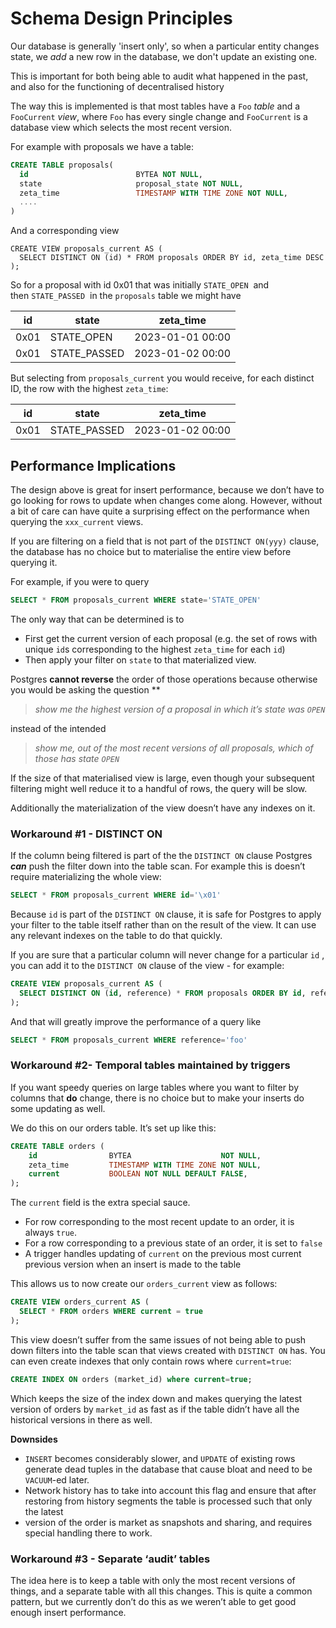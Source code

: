 # Schema Design Principles

Our database is generally 'insert only', so when a particular entity changes state, we *add* a new row in the database, we don't update an existing one.

This is important for both being able to audit what happened in the past, and also for the functioning of decentralised history

The way this is implemented is that most tables have a `Foo` *table* and a `FooCurrent` *view*, where `Foo` has every single change and `FooCurrent` is a database view which selects the most recent version.

For example with proposals we have a table:

```sql
CREATE TABLE proposals(
  id                        BYTEA NOT NULL,
  state                     proposal_state NOT NULL,
  zeta_time                 TIMESTAMP WITH TIME ZONE NOT NULL,
  ....
)
```

And a corresponding view

```
CREATE VIEW proposals_current AS (
  SELECT DISTINCT ON (id) * FROM proposals ORDER BY id, zeta_time DESC
);
```

So for a proposal with id 0x01 that was initially `STATE_OPEN`  and then `STATE_PASSED`  in the `proposals` table we might have

| id | state | zeta_time |
| --- | --- | --- |
| 0x01   | STATE_OPEN    | 2023-01-01 00:00 |
| 0x01   | STATE_PASSED  | 2023-01-02 00:00 |

But selecting from `proposals_current` you would receive, for each distinct ID, the row with the highest `zeta_time`:

| id | state | zeta_time |
| --- | --- | --- |
| 0x01   | STATE_PASSED  | 2023-01-02 00:00 |

## Performance Implications

The design above is great for insert performance, because we don’t have to go looking for rows to update when changes come along. However, without a bit of care can have quite a surprising effect on the performance when querying the `xxx_current` views.

If you are filtering on a field that is not part of the `DISTINCT ON(yyy)` clause, the database has no choice but to materialise the entire view before querying it.

For example, if you were to query

```sql
SELECT * FROM proposals_current WHERE state='STATE_OPEN'
```

The only way that can be determined is to 

- First get the current version of each proposal (e.g. the set of rows with unique `id`s corresponding to the highest `zeta_time` for each `id`)
- Then apply your filter on `state` to that materialized view.

Postgres **cannot reverse** the order of those operations because otherwise you would be asking the question **

> *show me the highest version of a proposal in which it’s state was `OPEN`*
> 

instead of the intended

> *show me, out of the most recent versions of all proposals, which of those has state `OPEN`*
> 

If the size of that materialised view is large, even though your subsequent filtering might well reduce it to a handful of rows, the query will be slow. 

Additionally the materialization of the view doesn’t have any indexes on it.

### Workaround #1 - DISTINCT ON

If the column being filtered is part of the the `DISTINCT ON` clause Postgres ***can*** push the filter down into the table scan. For example this is doesn’t require materializing the whole view:

```sql
SELECT * FROM proposals_current WHERE id='\x01'
```

Because `id` is part of the `DISTINCT ON` clause, it is safe for Postgres to apply your filter to the table itself rather than on the result of the view. It can use any relevant indexes on the table to do that quickly.

If you are sure that a particular column will never change for a particular `id` , you can add it to the `DISTINCT ON` clause of the view - for example:

```sql
CREATE VIEW proposals_current AS (
  SELECT DISTINCT ON (id, reference) * FROM proposals ORDER BY id, reference, zeta_time DESC
);
```

And that will greatly improve the performance of a query like

```sql
SELECT * FROM proposals_current WHERE reference='foo'
```

### Workaround #2- Temporal tables maintained by triggers

If you want speedy queries on large tables where you want to filter by columns that **do** change, there is no choice but to make your inserts do some updating as well. 

We do this on our orders table. It’s set up like this:

```sql
CREATE TABLE orders (
    id                BYTEA                    NOT NULL,
    zeta_time         TIMESTAMP WITH TIME ZONE NOT NULL,
    current           BOOLEAN NOT NULL DEFAULT FALSE,
);
```

The `current` field is the extra special sauce.

- For row corresponding to the most recent update to an order, it is always `true`.
- For a row corresponding to a previous state of an order, it is set to `false`
- A trigger handles updating of `current` on the previous most current previous version when an insert is made to the table

This allows us to now create our `orders_current` view as follows:

```sql
CREATE VIEW orders_current AS (
  SELECT * FROM orders WHERE current = true
);
```

This view doesn’t suffer from the same issues of not being able to push down filters into the table scan that views created with `DISTINCT ON` has. You can even create indexes that only contain rows where `current=true`:

```sql
CREATE INDEX ON orders (market_id) where current=true;
```

Which keeps the size of the index down and makes querying the latest version of orders by `market_id` as fast as if the table didn’t have all the historical versions in there as well.

**Downsides**

- `INSERT` becomes considerably slower, and `UPDATE` of existing rows generate dead tuples in the database that cause bloat and need to be `VACUUM`-ed later.
- Network history has to take into account this flag and ensure that after restoring from history segments the table is processed such that only the latest 
- version of the order is market as snapshots and sharing, and requires special handling there to work.

### Workaround #3 - Separate ‘audit’ tables

The idea here is to keep a table with only the most recent versions of things, and a separate table with all this changes. This is quite a common pattern, but we currently don’t do this as we weren’t able to get good enough insert performance.